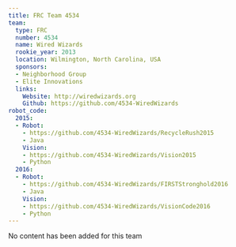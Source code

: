 ```yaml
---
title: FRC Team 4534
team:
  type: FRC
  number: 4534
  name: Wired Wizards
  rookie_year: 2013
  location: Wilmington, North Carolina, USA
  sponsors:
  - Neighborhood Group
  - Elite Innovations
  links:
    Website: http://wiredwizards.org
    Github: https://github.com/4534-WiredWizards
robot_code:
  2015:
  - Robot:
    - https://github.com/4534-WiredWizards/RecycleRush2015
    - Java
    Vision:
    - https://github.com/4534-WiredWizards/Vision2015
    - Python
  2016:
  - Robot:
    - https://github.com/4534-WiredWizards/FIRSTStronghold2016
    - Java
    Vision:
    - https://github.com/4534-WiredWizards/VisionCode2016
    - Python
---
```


No content has been added for this team
